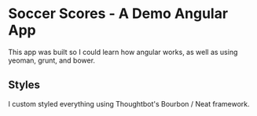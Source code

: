 # Soccer Scores - A Demo Angular App

This app was built so I could learn how angular works, as well as using yeoman,
grunt, and bower.

## Styles

I custom styled everything using Thoughtbot's Bourbon / Neat framework.

